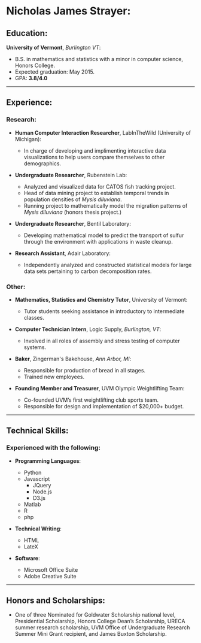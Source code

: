 # Nicholas James Strayer: 

## Education: 
__University of Vermont__, _Burlington VT_: 
* B.S. in mathematics and statistics with a  minor in computer science, Honors College. 
* Expected graduation: May 2015. 
* GPA: __3.8/4.0__
--- 
## Experience: 
### Research: 
* __Human Computer Interaction Researcher__, LabInTheWild (University of Michigan): 
	* In charge of developing and implimenting interactive data visualizations to help users compare themselves to other demographics. 

* __Undergraduate Researcher__, Rubenstein Lab: 
	* Analyzed and visualized data for CATOS fish tracking project. 
	* Head of data mining project to establish temporal trends in population densities of _Mysis diluviana_. 
	* Running project to mathematically model the migration patterns of _Mysis diluviana_ (honors thesis project.) 

* __Undergraduate Researcher__, Bentil Laboratory: 
	* Developing mathematical model to predict the transport of sulfur through the environment with applications in waste cleanup. 

* __Research Assistant__, Adair Laboratory: 
	* Independently analyzed and constructed statistical models for large data sets pertaining to carbon decomposition rates.

### Other: 
* __Mathematics, Statistics and Chemistry Tutor__, University of Vermont: 
	* Tutor students seeking assistance in introductory to intermediate classes. 

* __Computer Technician Intern__, Logic Supply, _Burlington, VT_: 
	* Involved in all roles of assembly and stress testing of computer systems. 

* __Baker__, Zingerman's Bakehouse, _Ann Arbor, MI_: 
	* Responsible for production of bread in all stages. 
	* Trained new employees. 

* __Founding Member and Treasurer__, UVM Olympic Weightlifting Team: 
	* Co-founded UVM’s first weightlifting club sports team. 
	* Responsible for design and implementation of $20,000+ budget. 

---
## Technical Skills: 
### Experienced with the following: 
* __Programming Languages__: 
	* Python
	* Javascript
		* JQuery
		* Node.js
		* D3.js 
	* Matlab
	* R	
	* php

* __Technical Writing__: 
	* HTML
	* LateX

* __Software__: 
	* Microsoft Office Suite
	* Adobe Creative Suite 
---
## Honors and Scholarships: 
* One of three Nominated for Goldwater Scholarship national level, Presidential Scholarship, Honors College Dean’s Scholarship, URECA summer research scholarship, UVM Office of Undergraduate Research Summer Mini Grant recipient, and James Buxton Scholarship. 

	

